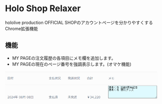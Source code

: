 # Holo Shop Relaxer

hololive production OFFICIAL SHOPのアカウントページを分かりやすくするChrome拡張機能

## 機能

- MY PAGEの注文履歴の各項目にメモ欄を追加します。
- MY PAGEの現在のページ番号を強調表示します。(オマケ機能)

![イメージ](image.png)
